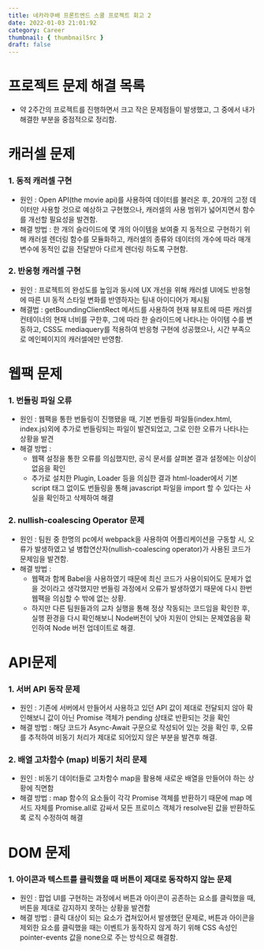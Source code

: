 ```yaml
---
title: 네카라쿠배 프론트엔드 스쿨 프로젝트 회고 2
date: 2022-01-03 21:01:92
category: Career
thumbnail: { thumbnailSrc }
draft: false
---
```


# 프로젝트 문제 해결 목록

- 약 2주간의 프로젝트를 진행하면서 크고 작은 문제점들이 발생했고, 그 중에서 내가 해결한 부분을 중점적으로 정리함.

# 캐러셀 문제

### 1. 동적 캐러셀 구현

- 원인 : Open API(the movie api)를 사용하여 데이터를 불러온 후, 20개의 고정 데이터만 사용할 것으로 예상하고 구현했으나, 캐러셀의 사용 범위가 넓어지면서 함수를 개선할 필요성을 발견함.
- 해결 방법 : 한 개의 슬라이드에 몇 개의 아이템을 보여줄 지 동적으로 구현하기 위해 캐러셀 렌더링 함수를 모듈화하고, 캐러셀의 종류와 데이터의 개수에 따라 매개변수에 동적인 값을 전달받아 다르게 렌더링 하도록 구현함.

### 2. 반응형 캐러셀 구현

- 원인 : 프로젝트의 완성도를 높임과 동시에 UX 개선을 위해 캐러셀 UI에도 반응형에 따른 UI 동적 스타일 변화를 반영하자는 팀내 아이디어가 제시됨
- 해결법 : getBoundingClientRect 메서드를 사용하여 현재 뷰포트에 따른 캐러셀 컨테이너의 현재 너비를 구한후, 그에 따라 한 슬라이드에 나타나는 아이템 수를 변동하고, CSS도 mediaquery를 적용하여 반응형 구현에 성공했으나, 시간 부족으로 메인페이지의 캐러셀에만 반영함.

# 웹팩 문제

### 1. 번들링 파일 오류

- 원인 : 웹팩을 통한 번들링이 진행됐을 때, 기본 번들링 파일들(index.html, index.js)외에 추가로 번들링되는 파일이 발견되었고, 그로 인한 오류가 나타나는 상황을 발견
- 해결 방법 :
  - 웹팩 설정을 통한 오류를 의심했지만, 공식 문서를 살펴본 결과 설정에는 이상이 없음을 확인
  - 추가로 설치한 Plugin, Loader 등을 의심한 결과 html-loader에서 기본 script 태그 없이도 번들링을 통해 javascript 파일을 import 할 수 있다는 사실을 확인하고 삭제하여 해결

### 2. nullish-coalescing Operator 문제

- 원인 : 팀원 중 한명의 pc에서 webpack을 사용하여 어플리케이션을 구동할 시, 오류가 발생하였고 널 병합연산자(nullish-coalescing operator)가 사용된 코드가 문제임을 발견함.
- 해결 방법 :
  - 웹팩과 함께 Babel을 사용하였기 때문에 최신 코드가 사용이되어도 문제가 없을 것이라고 생각했지만 번들링 과정에서 오류가 발생하였기 때문에 다시 한번 웹팩을 의심할 수 밖에 없는 상황.
  - 하지만 다른 팀원들과의 교차 실행을 통해 정상 작동되는 코드임을 확인한 후, 실행 환경을 다시 확인해보니 Node버전이 낮아 지원이 안되는 문제였음을 확인하여 Node 버전 업데이트로 해결.

# API문제

### 1. 서버 API 동작 문제

- 원인 : 기존에 서버에서 만들어서 사용하고 있던 API 값이 제대로 전달되지 않아 확인해보니 값이 아닌 Promise 객체가 pending 상태로 반환되는 것을 확인
- 해결 방법 : 해당 코드가 Async-Await 구문으로 작성되어 있는 것을 확인 후, 오류를 추적하여 비동기 처리가 제대로 되어있지 않은 부분을 발견후 해결.

### 2. 배열 고차함수 (map) 비동기 처리 문제

- 원인 : 비동기 데이터들로 고차함수 map을 활용해 새로운 배열을 만들어야 하는 상황에 직면함
- 해결 방법 : map 함수의 요소들이 각각 Promise 객체를 반환하기 때문에 map 메서드 자체를 Promise.all로 감싸서 모든 프로미스 객체가 resolve된 값을 반환하도록 로직 수정하여 해결

# DOM 문제

### 1. 아이콘과 텍스트를 클릭했을 때 버튼이 제대로 동작하지 않는 문제

- 원인 : 팝업 UI를 구현하는 과정에서 버튼과 아이콘이 공존하는 요소를 클릭했을 때, 버튼을 제대로 감지하지 못하는 상황을 발견함
- 해결 방법 : 클릭 대상이 되는 요소가 겹쳐있어서 발생했던 문제로, 버튼과 아이콘을 제외한 요소를 클릭했을 때는 이벤트가 동작하지 않게 하기 위해 CSS 속성인 pointer-events 값을 none으로 주는 방식으로 해결함.
